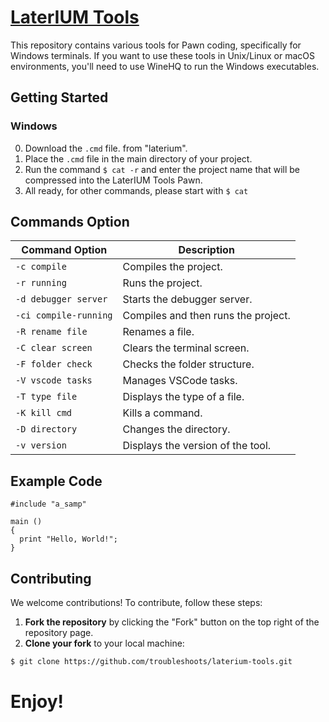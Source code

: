 # [LaterIUM Tools](https://raw.githubusercontent.com/yuanhotdog/laterium-tools/refs/heads/main/laterium/__%40LaterIUM.cmd)

This repository contains various tools for Pawn coding, specifically for Windows terminals. If you want to use these tools in Unix/Linux or macOS environments, you'll need to use WineHQ to run the Windows executables.

## Getting Started

### Windows

0. Download the `.cmd` file. from "laterium".
1. Place the `.cmd` file in the main directory of your project.
2. Run the command `$ cat -r` and enter the project name that will be compressed into the LaterIUM Tools Pawn.
3. All ready, for other commands, please start with `$ cat`

## Commands Option

| Command Option       | Description                                      |
|----------------------|--------------------------------------------------|
| `-c compile`         | Compiles the project.                           |
| `-r running`         | Runs the project.                               |
| `-d debugger server` | Starts the debugger server.                     |
| `-ci compile-running`| Compiles and then runs the project.             |
| `-R rename file`     | Renames a file.                                 |
| `-C clear screen`    | Clears the terminal screen.                     |
| `-F folder check`    | Checks the folder structure.                    |
| `-V vscode tasks`    | Manages VSCode tasks.                           |
| `-T type file`       | Displays the type of a file.                    |
| `-K kill cmd`        | Kills a command.                                |
| `-D directory`       | Changes the directory.                          |
| `-v version`         | Displays the version of the tool.               |

## Example Code

```pwn
#include "a_samp"

main ()
{
  print "Hello, World!";
}
```

## Contributing

We welcome contributions! To contribute, follow these steps:

1. **Fork the repository** by clicking the "Fork" button on the top right of the repository page.
2. **Clone your fork** to your local machine:
```bash
$ git clone https://github.com/troubleshoots/laterium-tools.git
```

#
# Enjoy!
